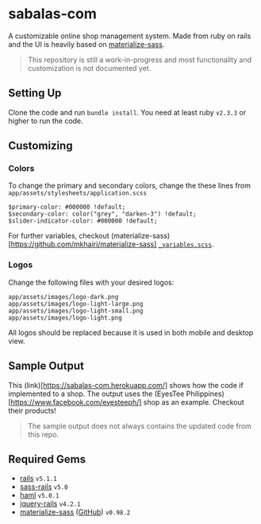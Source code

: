 # sabalas-com
A customizable online shop management system. Made from ruby on rails and the UI is heavily based on [materialize-sass](https://github.com/mkhairi/materialize-sass).

> This repository is still a work-in-progress and most functionality and customization is not documented yet.

## Setting Up
Clone the code and run `bundle install`. You need at least ruby `v2.3.3` or higher to run the code.

## Customizing
### Colors
To change the primary and secondary colors, change the these lines from `app/assets/stylesheets/application.scss`

    $primary-color: #000000 !default;
    $secondary-color: color("grey", "darken-3") !default;
    $slider-indicator-color: #000000 !default;
    
For further variables, checkout (materialize-sass)[https://github.com/mkhairi/materialize-sass] [`_variables.scss`](https://github.com/Dogfalo/materialize/blob/master/sass/components/_variables.scss).

### Logos
Change the following files with your desired logos:

    app/assets/images/logo-dark.png
    app/assets/images/logo-light-large.png
    app/assets/images/logo-light-small.png
    app/assets/images/logo-light.png
    
All logos should be replaced because it is used in both mobile and desktop view.

## Sample Output
This (link)[https://sabalas-com.herokuapp.com/] shows how the code if implemented to a shop. The output uses the (EyesTee Philippines)[https://www.facebook.com/eyesteeph/] shop as an example. Checkout their products!

> The sample output does not always contains the updated code from this repo.

## Required Gems
- [rails](https://rubygems.org/gems/rails) `v5.1.1`
- [sass-rails](https://rubygems.org/gems/sass-rails) `v5.0`
- [haml](https://rubygems.org/gems/haml) `v5.0.1`
- [jquery-rails](https://rubygems.org/gems/jquery-rails) `v4.2.1`
- [materialize-sass](https://rubygems.org/gems/materialize-sass) ([GitHub](https://github.com/mkhairi/materialize-sass)) `v0.98.2`

